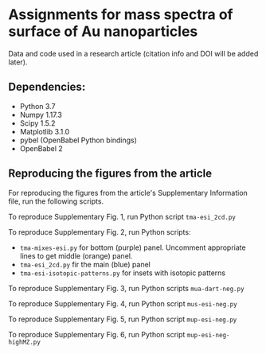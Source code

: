 # Assignments for mass spectra of surface of Au nanoparticles

Data and code used in a research article (citation info and DOI will be added later).

## Dependencies:
- Python 3.7
- Numpy 1.17.3
- Scipy 1.5.2
- Matplotlib 3.1.0
- pybel (OpenBabel Python bindings)
- OpenBabel 2


## Reproducing the figures from the article
For reproducing the figures from the article's Supplementary Information file, run the
following scripts.

To reproduce Supplementary Fig. 1, run Python script `tma-esi_2cd.py`

To reproduce Supplementary Fig. 2, run Python scripts:
- `tma-mixes-esi.py` for bottom (purple) panel. Uncomment appropriate lines to get middle (orange) panel.
- `tma-esi_2cd.py` fir the main (blue) panel
- `tma-esi-isotopic-patterns.py` for insets with isotopic patterns

To reproduce Supplementary Fig. 3, run Python scripts `mua-dart-neg.py` 

To reproduce Supplementary Fig. 4, run Python script `mus-esi-neg.py`

To reproduce Supplementary Fig. 5, run Python script `mup-esi-neg.py`

To reproduce Supplementary Fig. 6, run Python script `mup-esi-neg-highMZ.py`
